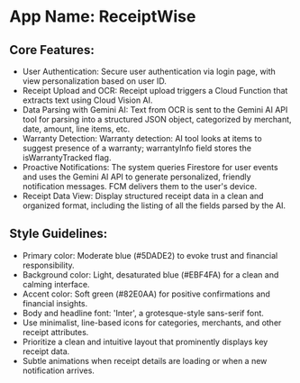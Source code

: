 # **App Name**: ReceiptWise

## Core Features:

- User Authentication: Secure user authentication via login page, with view personalization based on user ID.
- Receipt Upload and OCR: Receipt upload triggers a Cloud Function that extracts text using Cloud Vision AI.
- Data Parsing with Gemini AI: Text from OCR is sent to the Gemini AI API tool for parsing into a structured JSON object, categorized by merchant, date, amount, line items, etc.
- Warranty Detection: Warranty detection: AI tool looks at items to suggest presence of a warranty; warrantyInfo field stores the isWarrantyTracked flag.
- Proactive Notifications: The system queries Firestore for user events and uses the Gemini AI API to generate personalized, friendly notification messages. FCM delivers them to the user's device.
- Receipt Data View: Display structured receipt data in a clean and organized format, including the listing of all the fields parsed by the AI.

## Style Guidelines:

- Primary color: Moderate blue (#5DADE2) to evoke trust and financial responsibility.
- Background color: Light, desaturated blue (#EBF4FA) for a clean and calming interface.
- Accent color: Soft green (#82E0AA) for positive confirmations and financial insights.
- Body and headline font: 'Inter', a grotesque-style sans-serif font.
- Use minimalist, line-based icons for categories, merchants, and other receipt attributes.
- Prioritize a clean and intuitive layout that prominently displays key receipt data.
- Subtle animations when receipt details are loading or when a new notification arrives.